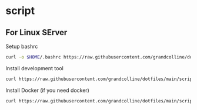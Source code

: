 # script

## For Linux SErver

Setup bashrc
```bash
curl -o $HOME/.bashrc https://raw.githubusercontent.com/grandcolline/dotfiles/main/bashrc && source $HOME/.bashrc
```

Install development tool
```bash
curl https://raw.githubusercontent.com/grandcolline/dotfiles/main/scripts/setup/linux.sh | bash
```

Install Docker (if you need docker)

```bash
curl https://raw.githubusercontent.com/grandcolline/dotfiles/main/scripts/linux.docker.sh | bash
```

